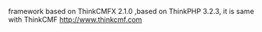 framework based on ThinkCMFX 2.1.0 ,based on ThinkPHP 3.2.3, it is same with ThinkCMF http://www.thinkcmf.com
